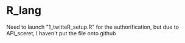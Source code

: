 # R_lang

Need to launch "1_twitteR_setup.R" for the authorification, but due to API_sceret, I haven't put the file onto github

